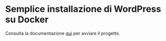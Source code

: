 # Semplice installazione di WordPress su Docker

Consulta la documentazione <a href="/doc/Introduzione.md">qui</a> per avviare il progetto. 